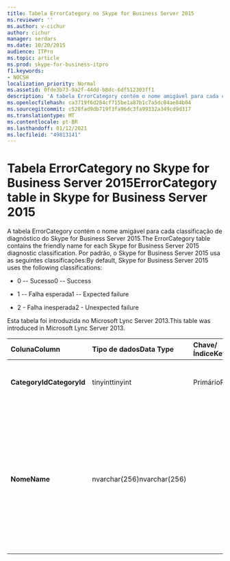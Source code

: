 ```yaml
---
title: Tabela ErrorCategory no Skype for Business Server 2015
ms.reviewer: ''
ms.author: v-cichur
author: cichur
manager: serdars
ms.date: 10/20/2015
audience: ITPro
ms.topic: article
ms.prod: skype-for-business-itpro
f1.keywords:
- NOCSH
localization_priority: Normal
ms.assetid: 0fde3b73-9a2f-44dd-b8dc-6df512303ff1
description: 'A tabela ErrorCategory contém o nome amigável para cada classificação de diagnóstico do Skype for Business Server 2015. Por padrão, o Skype for Business Server 2015 usa as seguintes classificações:'
ms.openlocfilehash: ca3719f6d284cf715be1a87b1c7a5dc04ae84b04
ms.sourcegitcommit: c528fad9db719f3fa96dc3fa99332a349cd9d317
ms.translationtype: MT
ms.contentlocale: pt-BR
ms.lasthandoff: 01/12/2021
ms.locfileid: "49813141"
---
```

# <a name="errorcategory-table-in-skype-for-business-server-2015"></a><span data-ttu-id="2d4d6-104">Tabela ErrorCategory no Skype for Business Server 2015</span><span class="sxs-lookup"><span data-stu-id="2d4d6-104">ErrorCategory table in Skype for Business Server 2015</span></span>
 
<span data-ttu-id="2d4d6-105">A tabela ErrorCategory contém o nome amigável para cada classificação de diagnóstico do Skype for Business Server 2015.</span><span class="sxs-lookup"><span data-stu-id="2d4d6-105">The ErrorCategory table contains the friendly name for each Skype for Business Server 2015 diagnostic classification.</span></span> <span data-ttu-id="2d4d6-106">Por padrão, o Skype for Business Server 2015 usa as seguintes classificações:</span><span class="sxs-lookup"><span data-stu-id="2d4d6-106">By default, Skype for Business Server 2015 uses the following classifications:</span></span>
  
- <span data-ttu-id="2d4d6-107">0 -- Sucesso</span><span class="sxs-lookup"><span data-stu-id="2d4d6-107">0 -- Success</span></span>
    
- <span data-ttu-id="2d4d6-108">1 -- Falha esperada</span><span class="sxs-lookup"><span data-stu-id="2d4d6-108">1 -- Expected failure</span></span>
    
- <span data-ttu-id="2d4d6-109">2 - Falha inesperada</span><span class="sxs-lookup"><span data-stu-id="2d4d6-109">2 - Unexpected failure</span></span>
    
<span data-ttu-id="2d4d6-110">Esta tabela foi introduzida no Microsoft Lync Server 2013.</span><span class="sxs-lookup"><span data-stu-id="2d4d6-110">This table was introduced in Microsoft Lync Server 2013.</span></span>
  
|<span data-ttu-id="2d4d6-111">**Coluna**</span><span class="sxs-lookup"><span data-stu-id="2d4d6-111">**Column**</span></span>|<span data-ttu-id="2d4d6-112">**Tipo de dados**</span><span class="sxs-lookup"><span data-stu-id="2d4d6-112">**Data Type**</span></span>|<span data-ttu-id="2d4d6-113">**Chave/Índice**</span><span class="sxs-lookup"><span data-stu-id="2d4d6-113">**Key/Index**</span></span>|<span data-ttu-id="2d4d6-114">**Detalhes**</span><span class="sxs-lookup"><span data-stu-id="2d4d6-114">**Details**</span></span>|
|:-----|:-----|:-----|:-----|
|<span data-ttu-id="2d4d6-115">**CategoryId**</span><span class="sxs-lookup"><span data-stu-id="2d4d6-115">**CategoryId**</span></span> <br/> |<span data-ttu-id="2d4d6-116">tinyint</span><span class="sxs-lookup"><span data-stu-id="2d4d6-116">tinyint</span></span>  <br/> |<span data-ttu-id="2d4d6-117">Primário</span><span class="sxs-lookup"><span data-stu-id="2d4d6-117">Primary</span></span>  <br/> |<span data-ttu-id="2d4d6-118">Identificador único para a classificação.</span><span class="sxs-lookup"><span data-stu-id="2d4d6-118">Unique identifier for the classification.</span></span>  <br/> |
|<span data-ttu-id="2d4d6-119">**Nome**</span><span class="sxs-lookup"><span data-stu-id="2d4d6-119">**Name**</span></span> <br/> |<span data-ttu-id="2d4d6-120">nvarchar(256)</span><span class="sxs-lookup"><span data-stu-id="2d4d6-120">nvarchar(256)</span></span>  <br/> || <span data-ttu-id="2d4d6-p103">Valor e nome amigável atribuídos à classificação. Os valores permitidos são:</span><span class="sxs-lookup"><span data-stu-id="2d4d6-p103">Value and friendly name assigned to the classification. Allowed values are:</span></span> <br/>  <span data-ttu-id="2d4d6-123">0 -- Sucesso</span><span class="sxs-lookup"><span data-stu-id="2d4d6-123">0 -- Success</span></span> <br/>  <span data-ttu-id="2d4d6-124">1 -- Falha esperada</span><span class="sxs-lookup"><span data-stu-id="2d4d6-124">1 -- Expected failure</span></span> <br/>  <span data-ttu-id="2d4d6-125">2 - Falha inesperada</span><span class="sxs-lookup"><span data-stu-id="2d4d6-125">2 - Unexpected failure</span></span> <br/> |
   

